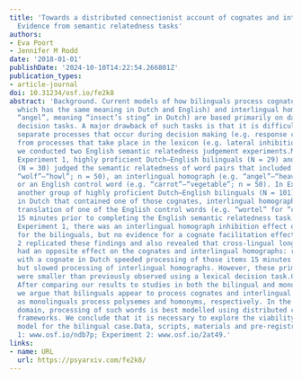 ```yaml
---
title: 'Towards a distributed connectionist account of cognates and interlingual homographs:
  Evidence from semantic relatedness tasks'
authors:
- Eva Poort
- Jennifer M Rodd
date: '2018-01-01'
publishDate: '2024-10-10T14:22:54.266801Z'
publication_types:
- article-journal
doi: 10.31234/osf.io/fe2k8
abstract: 'Background. Current models of how bilinguals process cognates (e.g. “wolf”,
  which has the same meaning in Dutch and English) and interlingual homographs (e.g.
  “angel”, meaning “insect’s sting” in Dutch) are based primarily on data from lexical
  decision tasks. A major drawback of such tasks is that it is difficult—if not impossible—to
  separate processes that occur during decision making (e.g. response competition)
  from processes that take place in the lexicon (e.g. lateral inhibition). Instead,
  we conducted two English semantic relatedness judgement experiments.Methods. In
  Experiment 1, highly proficient Dutch–English bilinguals (N = 29) and English monolinguals
  (N = 30) judged the semantic relatedness of word pairs that included a cognate (e.g.
  “wolf”–“howl”; n = 50), an interlingual homograph (e.g. “angel”–“heaven”; n = 50)
  or an English control word (e.g. “carrot”–“vegetable”; n = 50). In Experiment 2,
  another group of highly proficient Dutch–English bilinguals (N = 101) read sentences
  in Dutch that contained one of those cognates, interlingual homographs or the Dutch
  translation of one of the English control words (e.g. “wortel” for “carrot”) approximately
  15 minutes prior to completing the English semantic relatedness task.Results. In
  Experiment 1, there was an interlingual homograph inhibition effect of 39 ms only
  for the bilinguals, but no evidence for a cognate facilitation effect. Experiment
  2 replicated these findings and also revealed that cross-lingual long-term priming
  had an opposite effect on the cognates and interlingual homographs: recent experience
  with a cognate in Dutch speeded processing of those items 15 minutes later in English
  but slowed processing of interlingual homographs. However, these priming effects
  were smaller than previously observed using a lexical decision task.Conclusion.
  After comparing our results to studies in both the bilingual and monolingual domain,
  we argue that bilinguals appear to process cognates and interlingual homographs
  as monolinguals process polysemes and homonyms, respectively. In the monolingual
  domain, processing of such words is best modelled using distributed connectionist
  frameworks. We conclude that it is necessary to explore the viability of such a
  model for the bilingual case.Data, scripts, materials and pre-registrations. Experiment
  1: www.osf.io/ndb7p; Experiment 2: www.osf.io/2at49.'
links:
- name: URL
  url: https://psyarxiv.com/fe2k8/
---
```

